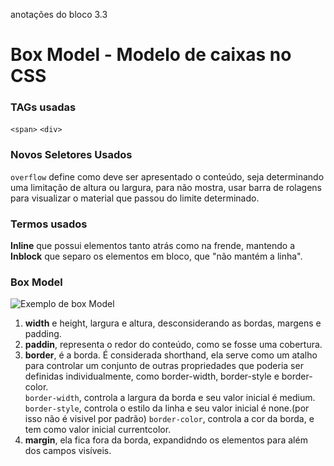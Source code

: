 anotações do bloco 3.3

# Box Model - Modelo de caixas no CSS

### TAGs usadas

`<span>`
`<div>` 

### Novos Seletores Usados

`overflow` define como deve ser apresentado o conteúdo, seja determinando uma limitação de altura ou largura, para não mostra, usar barra de rolagens para visualizar o material que passou do limite determinado.

### Termos usados

**Inline** que possui elementos tanto atrás como na frende, mantendo a 
**Inblock** que separo os elementos em bloco, que "não mantém a linha".

### Box Model

![Exemplo de box Model](css-box-mode.png)

1. **width** e height, largura e altura, desconsiderando as bordas, margens e padding.
2. **paddin**, representa o redor do conteúdo, como se fosse uma cobertura.
3. **border**, é a borda. É considerada shorthand, ela serve como um atalho para controlar um conjunto de outras propriedades que poderia ser definidas individualmente, como border-width, border-style e border-color. <br>
`border-width`, controla a largura da borda e seu valor inicial é medium.
`border-style`, controla o estilo da linha e seu valor inicial é none.(por isso não é visivel por padrão)
`border-color`, controla a cor da borda, e tem como valor inicial currentcolor.
4. **margin**, ela fica fora da borda, expandidndo os elementos para além dos campos visíveis.